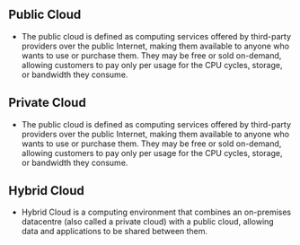 ## Public Cloud ##
* The public cloud is defined as computing services offered by third-party providers over the public Internet, making them available to anyone who wants to use or purchase them. They may be free or sold on-demand, allowing customers to pay only per usage for the CPU cycles, storage, or bandwidth they consume.

## Private Cloud
* The public cloud is defined as computing services offered by third-party providers over the public Internet, making them available to anyone who wants to use or purchase them. They may be free or sold on-demand, allowing customers to pay only per usage for the CPU cycles, storage, or bandwidth they consume.

## Hybrid Cloud ##
* Hybrid Cloud is a computing environment that combines an on-premises datacentre (also called a private cloud) with a public cloud, allowing data and applications to be shared between them.
